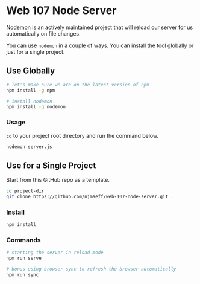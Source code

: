 # Web 107 Node Server
[Nodemon](https://github.com/remy/nodemon) is an actively maintained project that will reload our server for us automatically on file changes.

You can use `nodemon` in a couple of ways. You can install the tool globally or just for a single project.

## Use Globally

```bash
# let's make sure we are on the latest version of npm
npm install -g npm

# install nodemon
npm install -g nodemon
```

### Usage
`cd` to your project root directory and run the command below.

```bash
nodemon server.js
```

## Use for a Single Project

Start from this GitHub repo as a template.

```bash
cd project-dir
git clone https://github.com/njmaeff/web-107-node-server.git .
```

### Install
```bash
npm install
```

### Commands

```bash
# starting the server in reload mode
npm run serve

# bonus using browser-sync to refresh the browser automatically
npm run sync
```